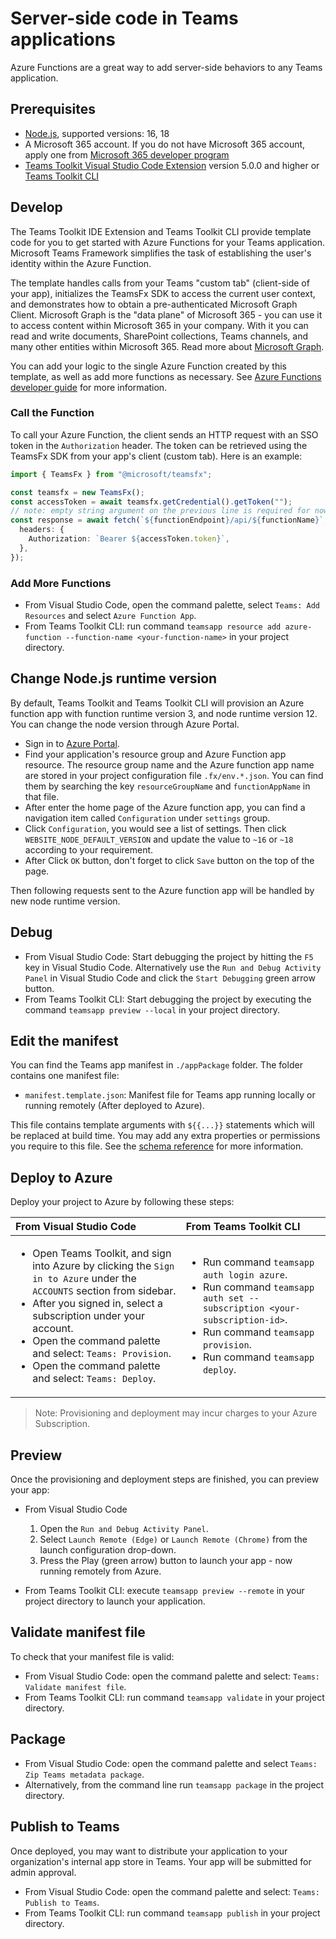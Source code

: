# Server-side code in Teams applications

Azure Functions are a great way to add server-side behaviors to any Teams application.

## Prerequisites

- [Node.js](https://nodejs.org/), supported versions: 16, 18
- A Microsoft 365 account. If you do not have Microsoft 365 account, apply one from [Microsoft 365 developer program](https://developer.microsoft.com/en-us/microsoft-365/dev-program)
- [Teams Toolkit Visual Studio Code Extension](https://aka.ms/teams-toolkit) version 5.0.0 and higher or [Teams Toolkit CLI](https://aka.ms/teams-toolkit-cli)

## Develop

The Teams Toolkit IDE Extension and Teams Toolkit CLI provide template code for you to get started with Azure Functions for your Teams application. Microsoft Teams Framework simplifies the task of establishing the user's identity within the Azure Function.

The template handles calls from your Teams "custom tab" (client-side of your app), initializes the TeamsFx SDK to access the current user context, and demonstrates how to obtain a pre-authenticated Microsoft Graph Client. Microsoft Graph is the "data plane" of Microsoft 365 - you can use it to access content within Microsoft 365 in your company. With it you can read and write documents, SharePoint collections, Teams channels, and many other entities within Microsoft 365. Read more about [Microsoft Graph](https://docs.microsoft.com/en-us/graph/overview).

You can add your logic to the single Azure Function created by this template, as well as add more functions as necessary. See [Azure Functions developer guide](https://docs.microsoft.com/en-us/azure/azure-functions/functions-reference) for more information.

### Call the Function

To call your Azure Function, the client sends an HTTP request with an SSO token in the `Authorization` header. The token can be retrieved using the TeamsFx SDK from your app's client (custom tab). Here is an example:

```ts
import { TeamsFx } from "@microsoft/teamsfx";

const teamsfx = new TeamsFx();
const accessToken = await teamsfx.getCredential().getToken("");
// note: empty string argument on the previous line is required for now, this will be fixed in a later release
const response = await fetch(`${functionEndpoint}/api/${functionName}`, {
  headers: {
    Authorization: `Bearer ${accessToken.token}`,
  },
});
```

### Add More Functions

- From Visual Studio Code, open the command palette, select `Teams: Add Resources` and select `Azure Function App`.
- From Teams Toolkit CLI: run command `teamsapp resource add azure-function --function-name <your-function-name>` in your project directory.

## Change Node.js runtime version

By default, Teams Toolkit and Teams Toolkit CLI will provision an Azure function app with function runtime version 3, and node runtime version 12. You can change the node version through Azure Portal.

- Sign in to [Azure Portal](https://azure.microsoft.com/).
- Find your application's resource group and Azure Function app resource. The resource group name and the Azure function app name are stored in your project configuration file `.fx/env.*.json`. You can find them by searching the key `resourceGroupName` and `functionAppName` in that file.
- After enter the home page of the Azure function app, you can find a navigation item called `Configuration` under `settings` group.
- Click `Configuration`, you would see a list of settings. Then click `WEBSITE_NODE_DEFAULT_VERSION` and update the value to `~16` or `~18` according to your requirement.
- After Click `OK` button, don't forget to click `Save` button on the top of the page.

Then following requests sent to the Azure function app will be handled by new node runtime version.

## Debug

- From Visual Studio Code: Start debugging the project by hitting the `F5` key in Visual Studio Code. Alternatively use the `Run and Debug Activity Panel` in Visual Studio Code and click the `Start Debugging` green arrow button.
- From Teams Toolkit CLI: Start debugging the project by executing the command `teamsapp preview --local` in your project directory.

## Edit the manifest

You can find the Teams app manifest in `./appPackage` folder. The folder contains one manifest file:
* `manifest.template.json`: Manifest file for Teams app running locally or running remotely (After deployed to Azure).

This file contains template arguments with `${{...}}` statements which will be replaced at build time. You may add any extra properties or permissions you require to this file. See the [schema reference](https://docs.microsoft.com/en-us/microsoftteams/platform/resources/schema/manifest-schema) for more information.

## Deploy to Azure

Deploy your project to Azure by following these steps:

| From Visual Studio Code                                                                                                                                                                                                                                                                                                                                                  | From Teams Toolkit CLI                                                                                                                                                                                                                   |
| :----------------------------------------------------------------------------------------------------------------------------------------------------------------------------------------------------------------------------------------------------------------------------------------------------------------------------------------------------------------------- | :--------------------------------------------------------------------------------------------------------------------------------------------------------------------------------------------------------------------------------- |
| <ul><li>Open Teams Toolkit, and sign into Azure by clicking the `Sign in to Azure` under the `ACCOUNTS` section from sidebar.</li> <li>After you signed in, select a subscription under your account.</li><li>Open the command palette and select: `Teams: Provision`.</li><li>Open the command palette and select: `Teams: Deploy`.</li></ul> | <ul> <li>Run command `teamsapp auth login azure`.</li> <li>Run command `teamsapp auth set --subscription <your-subscription-id>`.</li> <li> Run command `teamsapp provision`.</li> <li>Run command `teamsapp deploy`. </li></ul> |

> Note: Provisioning and deployment may incur charges to your Azure Subscription.

## Preview

Once the provisioning and deployment steps are finished, you can preview your app:

- From Visual Studio Code

  1. Open the `Run and Debug Activity Panel`.
  1. Select `Launch Remote (Edge)` or `Launch Remote (Chrome)` from the launch configuration drop-down.
  1. Press the Play (green arrow) button to launch your app - now running remotely from Azure.

- From Teams Toolkit CLI: execute `teamsapp preview --remote` in your project directory to launch your application.

## Validate manifest file

To check that your manifest file is valid:

- From Visual Studio Code: open the command palette and select: `Teams: Validate manifest file`.
- From Teams Toolkit CLI: run command `teamsapp validate` in your project directory.

## Package

- From Visual Studio Code: open the command palette and select `Teams: Zip Teams metadata package`.
- Alternatively, from the command line run `teamsapp package` in the project directory.

## Publish to Teams

Once deployed, you may want to distribute your application to your organization's internal app store in Teams. Your app will be submitted for admin approval.

- From Visual Studio Code: open the command palette and select: `Teams: Publish to Teams`.
- From Teams Toolkit CLI: run command `teamsapp publish` in your project directory.
